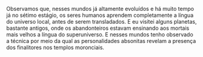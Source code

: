﻿Observamos que, nesses mundos já altamente evoluídos e há muito tempo já no sétimo estágio, os seres humanos aprendem completamente a língua do universo local, antes de serem transladados. E eu visitei alguns planetas, bastante antigos, onde os abandonteiros estavam ensinando aos mortais mais velhos a língua do superuniverso. E nesses mundos tenho observado a técnica por meio da qual as personalidades absonitas revelam a presença dos finalitores nos templos moronciais.